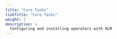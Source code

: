 ```yaml
---
title: "Core Tasks"
linkTitle: "Core Tasks"
weight: 2
description: >
  Configuring and installing operators with OLM 
---
```

